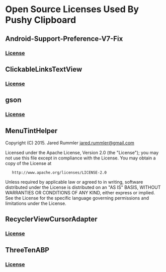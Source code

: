 # Open Source Licenses Used By Pushy Clipboard

## Android-Support-Preference-V7-Fix

### [License](https://github.com/Gericop/Android-Support-Preference-V7-Fix/blob/master/LICENSE)

## ClickableLinksTextView

### [License](https://github.com/vortexwolf/2ch-Browser/blob/development/MIT-LICENSE.txt)

## gson

### [License](https://github.com/google/gson/blob/master/LICENSE)

## MenuTintHelper


 Copyright (C) 2015. Jared Rummler <jared.rummler@gmail.com>

 Licensed under the Apache License, Version 2.0 (the "License");
  you may not use this file except in compliance with the License.
  You may obtain a copy of the License at

       http://www.apache.org/licenses/LICENSE-2.0

  Unless required by applicable law or agreed to in writing, software
  distributed under the License is distributed on an "AS IS" BASIS,
  WITHOUT WARRANTIES OR CONDITIONS OF ANY KIND, either express or implied.
  See the License for the specific language governing permissions and
  limitations under the License.


## RecyclerViewCursorAdapter

### [License](https://github.com/androidessence/RecyclerViewCursorAdapter/blob/master/LICENSE.md)

## ThreeTenABP

### [License](https://github.com/JakeWharton/ThreeTenABP/blob/master/LICENSE.txt)


